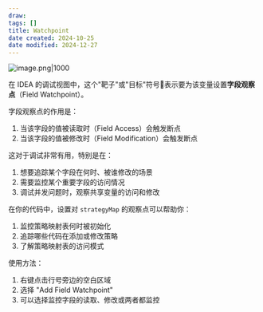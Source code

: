 ```yaml
---
draw:
tags: []
title: Watchpoint
date created: 2024-10-25
date modified: 2024-12-27
---
```


![image.png|1000](https://imagehosting4picgo.oss-cn-beijing.aliyuncs.com/imagehosting/fix-dir%2Fpicgo%2Fpicgo-clipboard-images%2F2024%2F10%2F25%2F11-49-57-e927f53ea46bd4a5adfcda031168c752-202410251149040-96a728.png)

在 IDEA 的调试视图中，这个"靶子"或"目标"符号🎯表示要为该变量设置**字段观察点**（Field Watchpoint）。

字段观察点的作用是：

1. 当该字段的值被读取时（Field Access）会触发断点
2. 当该字段的值被修改时（Field Modification）会触发断点

这对于调试非常有用，特别是在：

1. 想要追踪某个字段在何时、被谁修改的场景
2. 需要监控某个重要字段的访问情况
3. 调试并发问题时，观察共享变量的访问和修改

在你的代码中，设置对 `strategyMap` 的观察点可以帮助你：

1. 监控策略映射表何时被初始化
2. 追踪哪些代码在添加或修改策略
3. 了解策略映射表的访问模式

使用方法：

1. 右键点击行号旁边的空白区域
2. 选择 "Add Field Watchpoint"
3. 可以选择监控字段的读取、修改或两者都监控
